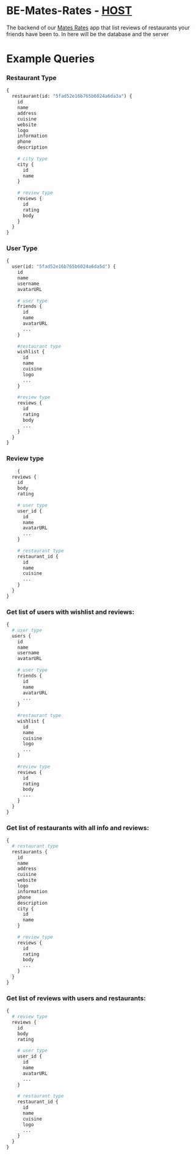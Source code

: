 # BE-Mates-Rates - [HOST](https://matesrates.herokuapp.com/graphql)
The backend of our [Mates Rates](https://github.com/PopThieves/MatesRates/) app that list reviews of restaurants your friends have been to. In here will be the database and the server

# Example Queries

### Restaurant Type 

```graphql
{
  restaurant(id: "5fad52e16b765b6024a6da3a") {
    id
    name
    address
    cuisine
    website
    logo
    information
    phone
    description
    
    # city type
    city {
      id
      name
    }
    
    # review type
    reviews {
      id
      rating
      body
    }
  }
}

```

### User Type 

```graphql
{
  user(id: "5fad52e16b765b6024a6da5d") {
    id
    name
    username
    avatarURL
    
    # user type
    friends {
      id
      name
      avatarURL
      ...
    }
    
    #restaurant type
    wishlist {
      id
      name
      cuisine
      logo
      ...
    }
    
    #review type
    reviews {
      id
      rating
      body
      ...
    }
  }
}
```

### Review type

```graphql
    {
  reviews {
    id
    body
    rating
    
    # user type
    user_id {
      id
      name
      avatarURL
      ...
    }
    
    # restaurant type
    restaurant_id {
      id
      name
      cuisine
      ...
    }
  }
}

```

### Get list of users with wishlist and reviews:

```graphql
{
  # user type
  users {
    id
    name
    username
    avatarURL
    
    # user type
    friends {
      id
      name
      avatarURL
      ...
    }
    
    #restaurant type
    wishlist {
      id
      name
      cuisine
      logo
      ...
    }
    
    #review type
    reviews {
      id
      rating
      body
      ...
    }
  }
}

```

### Get list of restaurants with all info and reviews:

```graphql
{
  # restaurant type
  restaurants {
    id
    name
    address
    cuisine
    website
    logo
    information
    phone
    description
    city {
      id
      name
    }
    
    # review type
    reviews {
      id
      rating
      body
      ...
    }
  }
}
```

### Get list of reviews with users and restaurants:

```graphql
{
  # review type
  reviews {
    id
    body
    rating
    
    # user type
    user_id {
      id
      name
      avatarURL
      ...
    }
    
    # restaurant type
    restaurant_id {
      id
      name
      cuisine
      logo
      ...
    }
  }
}

```

